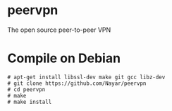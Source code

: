 # peervpn
The open source peer-to-peer VPN

# Compile on Debian

```
# apt-get install libssl-dev make git gcc libz-dev
# git clone https://github.com/Nayar/peervpn
# cd peervpn
# make
# make install
```
